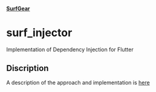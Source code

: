 #### [SurfGear](https://github.com/surfstudio/SurfGear)

# surf_injector

Implementation of Dependency Injection for Flutter

## Discription

A description of the approach and implementation is [here](../../docs/en/common/di.md)